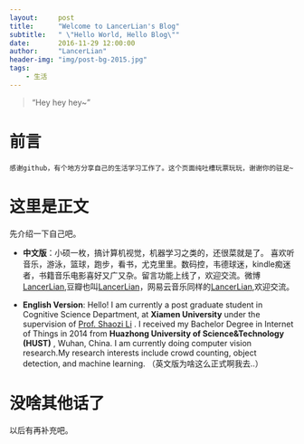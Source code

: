 ```yaml
---
layout:     post
title:      "Welcome to LancerLian's Blog"
subtitle:   " \"Hello World, Hello Blog\""
date:       2016-11-29 12:00:00
author:     "LancerLian"
header-img: "img/post-bg-2015.jpg"
tags:
    - 生活
---
```


> “Hey hey hey~”

# 前言
	
	感谢github，有个地方分享自己的生活学习工作了。这个页面纯吐槽玩票玩玩，谢谢你的驻足~

# 这里是正文

先介绍一下自己吧。

- **中文版**：小硕一枚，搞计算机视觉，机器学习之类的，还很菜就是了。
喜欢听音乐，游泳，篮球，跑步，看书，尤克里里。数码控，韦德球迷，kindle痴迷者，书籍音乐电影喜好又广又杂。留言功能上线了，欢迎交流。微博[LancerLian](http://weibo.com/lancer123/),豆瓣也叫[LancerLian](https://www.douban.com/people/lancer123/)，网易云音乐同样的[LancerLian](http://music.163.com/#/user/home?id=17573323),欢迎交流。

- **English Version**: Hello! I am currently a post graduate student in Cognitive Science Department, 
at **Xiamen University** under the supervision of [Prof. Shaozi Li](http://information.xmu.edu.cn/portal/node/106) . I received my Bachelor Degree in Internet of Things in 2014 from **Huazhong University of Science&Technology (HUST)** , Wuhan, China. I am currently doing computer vision research.My research interests include crowd counting, object detection, and machine learning. （英文版为啥这么正式啊我去..）

# 没啥其他话了

以后有再补充吧。


